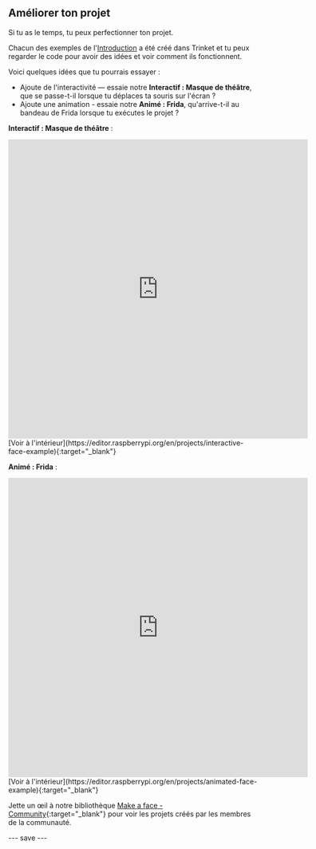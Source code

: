 ## Améliorer ton projet

Si tu as le temps, tu peux perfectionner ton projet.

Chacun des exemples de l'[Introduction](.) a été créé dans Trinket et tu peux regarder le code pour avoir des idées et voir comment ils fonctionnent.

Voici quelques idées que tu pourrais essayer :
- Ajoute de l'interactivité — essaie notre **Interactif : Masque de théâtre**, que se passe-t-il lorsque tu déplaces ta souris sur l'écran ?
- Ajoute une animation - essaie notre **Animé : Frida**, qu'arrive-t-il au bandeau de Frida lorsque tu exécutes le projet ?

**Interactif : Masque de théâtre** :
<iframe src="https://editor.raspberrypi.org/en/embed/viewer/interactive-face-example" width="600" height="600" frameborder="0" marginwidth="0" marginheight="0" allowfullscreen>
</iframe> [Voir à l'intérieur](https://editor.raspberrypi.org/en/projects/interactive-face-example){:target="_blank"}

**Animé : Frida** :
<iframe src="https://editor.raspberrypi.org/en/embed/viewer/animated-face-example" width="600" height="600" frameborder="0" marginwidth="0" marginheight="0" allowfullscreen>
</iframe> [Voir à l'intérieur](https://editor.raspberrypi.org/en/projects/animated-face-example){:target="_blank"}

Jette un œil à notre bibliothèque [Make a face - Community](https://wke.lt/w/s/8sVH4f){:target="_blank"} pour voir les projets créés par les membres de la communauté.

--- save ---
